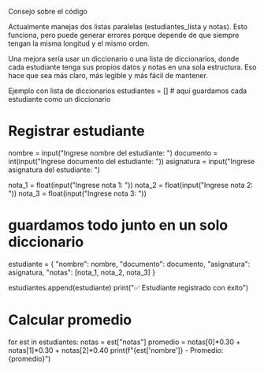Consejo sobre el código

Actualmente manejas dos listas paralelas (estudiantes_lista y notas). Esto funciona, pero puede generar errores porque depende de que siempre tengan 
la misma longitud y el mismo orden.

Una mejora sería usar un diccionario o una lista de diccionarios, donde cada estudiante tenga sus propios datos y notas en una sola estructura.
Eso hace que sea más claro, más legible y más fácil de mantener.

Ejemplo con lista de diccionarios
estudiantes = []  # aquí guardamos cada estudiante como un diccionario

# Registrar estudiante
nombre = input("Ingrese nombre del estudiante: ")
documento = int(input("Ingrese documento del estudiante: "))
asignatura = input("Ingrese asignatura del estudiante: ")

nota_1 = float(input("Ingrese nota 1: "))
nota_2 = float(input("Ingrese nota 2: "))
nota_3 = float(input("Ingrese nota 3: "))

# guardamos todo junto en un solo diccionario
estudiante = {
    "nombre": nombre,
    "documento": documento,
    "asignatura": asignatura,
    "notas": [nota_1, nota_2, nota_3]
}

estudiantes.append(estudiante)
print("✅ Estudiante registrado con éxito")

# Calcular promedio
for est in estudiantes:
    notas = est["notas"]
    promedio = notas[0]*0.30 + notas[1]*0.30 + notas[2]*0.40
    print(f"{est['nombre']} - Promedio: {promedio}")

